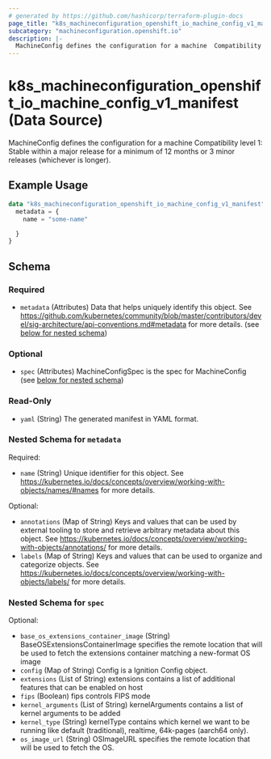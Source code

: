 ```yaml
---
# generated by https://github.com/hashicorp/terraform-plugin-docs
page_title: "k8s_machineconfiguration_openshift_io_machine_config_v1_manifest Data Source - terraform-provider-k8s"
subcategory: "machineconfiguration.openshift.io"
description: |-
  MachineConfig defines the configuration for a machine  Compatibility level 1: Stable within a major release for a minimum of 12 months or 3 minor releases (whichever is longer).
---
```


# k8s_machineconfiguration_openshift_io_machine_config_v1_manifest (Data Source)

MachineConfig defines the configuration for a machine  Compatibility level 1: Stable within a major release for a minimum of 12 months or 3 minor releases (whichever is longer).

## Example Usage

```terraform
data "k8s_machineconfiguration_openshift_io_machine_config_v1_manifest" "example" {
  metadata = {
    name = "some-name"

  }
}
```

<!-- schema generated by tfplugindocs -->
## Schema

### Required

- `metadata` (Attributes) Data that helps uniquely identify this object. See https://github.com/kubernetes/community/blob/master/contributors/devel/sig-architecture/api-conventions.md#metadata for more details. (see [below for nested schema](#nestedatt--metadata))

### Optional

- `spec` (Attributes) MachineConfigSpec is the spec for MachineConfig (see [below for nested schema](#nestedatt--spec))

### Read-Only

- `yaml` (String) The generated manifest in YAML format.

<a id="nestedatt--metadata"></a>
### Nested Schema for `metadata`

Required:

- `name` (String) Unique identifier for this object. See https://kubernetes.io/docs/concepts/overview/working-with-objects/names/#names for more details.

Optional:

- `annotations` (Map of String) Keys and values that can be used by external tooling to store and retrieve arbitrary metadata about this object. See https://kubernetes.io/docs/concepts/overview/working-with-objects/annotations/ for more details.
- `labels` (Map of String) Keys and values that can be used to organize and categorize objects. See https://kubernetes.io/docs/concepts/overview/working-with-objects/labels/ for more details.


<a id="nestedatt--spec"></a>
### Nested Schema for `spec`

Optional:

- `base_os_extensions_container_image` (String) BaseOSExtensionsContainerImage specifies the remote location that will be used to fetch the extensions container matching a new-format OS image
- `config` (Map of String) Config is a Ignition Config object.
- `extensions` (List of String) extensions contains a list of additional features that can be enabled on host
- `fips` (Boolean) fips controls FIPS mode
- `kernel_arguments` (List of String) kernelArguments contains a list of kernel arguments to be added
- `kernel_type` (String) kernelType contains which kernel we want to be running like default (traditional), realtime, 64k-pages (aarch64 only).
- `os_image_url` (String) OSImageURL specifies the remote location that will be used to fetch the OS.
